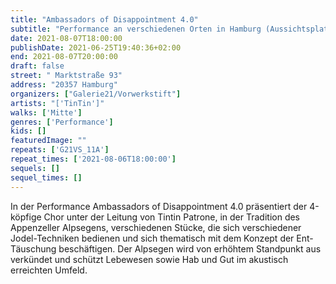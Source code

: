 ```yaml
---
title: "Ambassadors of Disappointment 4.0"
subtitle: "Performance an verschiedenen Orten in Hamburg (Aussichtsplattformen, Balkone, Dächer)"
date: 2021-08-07T18:00:00
publishDate: 2021-06-25T19:40:36+02:00
end: 2021-08-07T20:00:00
draft: false
street: " Marktstraße 93"
address: "20357 Hamburg"
organizers: ["Galerie21/Vorwerkstift"]
artists: "['TinTin']"
walks: ['Mitte']
genres: ['Performance']
kids: []
featuredImage: ""
repeats: ['G21VS_11A']
repeat_times: ['2021-08-06T18:00:00']
sequels: []
sequel_times: []
---
```


In der Performance Ambassadors of Disappointment 4.0 präsentiert der 4-köpfige Chor unter der Leitung von Tintin Patrone, in der Tradition des Appenzeller Alpsegens, verschiedenen Stücke, die sich verschiedener Jodel-Techniken bedienen und sich thematisch mit dem Konzept der Ent-Täuschung beschäftigen. Der Alpsegen wird von erhöhtem Standpunkt aus verkündet und schützt Lebewesen sowie Hab und Gut im akustisch erreichten Umfeld.